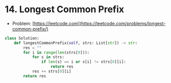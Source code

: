 # 14. Longest Common Prefix

- Problem: [https://leetcode.com](https://leetcode.com/problems/longest-common-prefix/)

```python
class Solution:
    def longestCommonPrefix(self, strs: List[str]) -> str:
        res = ""
        for i in range(len(strs[0])):
            for s in strs:
                if len(s) == i or s[i] != strs[0][i]:
                    return res
            res += strs[0][i]
        return res
```